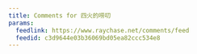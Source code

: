 ```yaml
---
title: Comments for 四火的唠叨
params:
  feedlink: https://www.raychase.net/comments/feed
  feedid: c3d9644e03b36069bd05ea82ccc534e8
---
```

